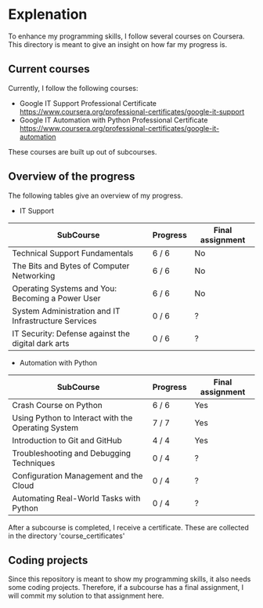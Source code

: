 # Explenation
To enhance my programming skills, I follow several courses on Coursera. 
This directory is meant to give an insight on how far my progress is.

## Current courses
Currently, I follow the following courses:
- Google IT Support Professional Certificate
https://www.coursera.org/professional-certificates/google-it-support
- Google IT Automation with Python Professional Certificate 
https://www.coursera.org/professional-certificates/google-it-automation

These courses are built up out of subcourses.

## Overview of the progress
The following tables give an overview of my progress.

- IT Support

| SubCourse | Progress | Final assignment |
| --------- |---------| -------| 
| Technical Support Fundamentals | 6 / 6 | No |
| The Bits and Bytes of Computer Networking | 6 / 6 | No |
| Operating Systems and You: Becoming a Power User | 6 / 6| No | 
| System Administration and IT Infrastructure Services | 0 / 6| ? | 
| IT Security: Defense against the digital dark arts | 0 / 6 | ? |

- Automation with Python

| SubCourse | Progress | Final assignment |
| --------- |---------| ------- |
| Crash Course on Python | 6 / 6 | Yes |
| Using Python to Interact with the Operating System | 7 / 7 | Yes |
| Introduction to Git and GitHub | 4 / 4| Yes |
| Troubleshooting and Debugging Techniques | 0 / 4| ? |
| Configuration Management and the Cloud | 0 / 4 | ? |
| Automating Real-World Tasks with Python | 0 / 4 | ? |

After a subcourse is completed, I receive a certificate. 
These are collected in the directory 'course_certificates'

## Coding projects
Since this repository is meant to show my programming skills,
it also needs some coding projects. Therefore, if a subcourse has 
a final assignment, I will commit my solution to that assignment here.








